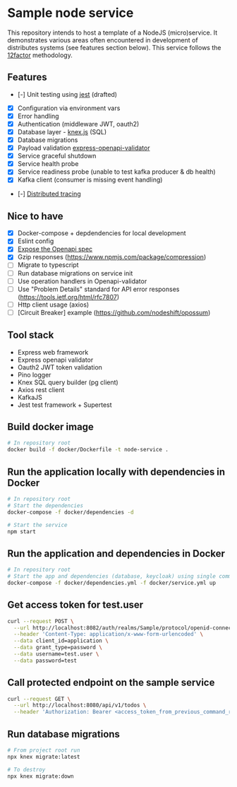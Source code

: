 # Sample node service

This repository intends to host a template of a NodeJS (micro)service.
It demonstrates various areas often encountered in development of distributes systems (see features section below).
This service follows the [12factor](https://12factor.net/) methodology.

## Features

- [-] Unit testing using [jest](https://jestjs.io/docs/getting-started) (drafted)

- [x] Configuration via environment vars
- [x] Error handling
- [x] Authentication (middleware JWT, oauth2)
- [x] Database layer - [knex.js](https://knexjs.org/) (SQL)
- [x] Database migrations
- [x] Payload validation [express-openapi-validator](https://github.com/cdimascio/express-openapi-validator)
- [x] Service graceful shutdown
- [x] Service health probe
- [x] Service readiness probe (unable to test kafka producer & db health)
- [x] Kafka client (consumer is missing event handling)
- [-] [Distributed tracing](https://opentelemetry.io/docs/js/getting_started/nodejs/)

## Nice to have

- [x] Docker-compose + depdendencies for local development
- [x] Eslint config
- [x] [Expose the Openapi spec](https://github.com/cdimascio/express-openapi-validator#example-express-api-server)
- [x] Gzip responses (https://www.npmjs.com/package/compression)
- [ ] Migrate to typescript
- [ ] Run database migrations on service init
- [ ] Use operation handlers in Openapi-validator
- [ ] Use "Problem Details" standard for API error responses (https://tools.ietf.org/html/rfc7807)
- [ ] Http client usage (axios)
- [ ] [Circuit Breaker] example (https://github.com/nodeshift/opossum)

## Tool stack

- Express web framework
- Express openapi validator
- Oauth2 JWT token validation
- Pino logger
- Knex SQL query builder (pg client)
- Axios rest client
- KafkaJS
- Jest test framework + Supertest

## Build docker image

```bash
# In repository root
docker build -f docker/Dockerfile -t node-service .
```

## Run the application locally with dependencies in Docker

```bash
# In repository root
# Start the dependencies
docker-compose -f docker/dependencies -d

# Start the service
npm start
```

## Run the application and dependencies in Docker

```bash
# In repository root
# Start the app and dependencies (database, keycloak) using single command
docker-compose -f docker/dependencies.yml -f docker/service.yml up
```

## Get access token for test.user

```bash
curl --request POST \
  --url http://localhost:8082/auth/realms/Sample/protocol/openid-connect/token \
  --header 'Content-Type: application/x-www-form-urlencoded' \
  --data client_id=application \
  --data grant_type=password \
  --data username=test.user \
  --data password=test
```

## Call protected endpoint on the sample service

```bash
curl --request GET \
  --url http://localhost:8080/api/v1/todos \
  --header 'Authorization: Bearer <access_token_from_previous_command_result>'
```

## Run database migrations

```bash
# From project root run
npx knex migrate:latest

# To destroy
npx knex migrate:down
```

